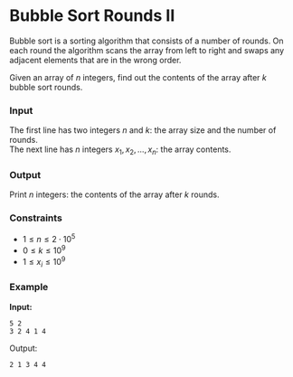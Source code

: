 # Bubble Sort Rounds II

Bubble sort is a sorting algorithm that consists of a number of rounds. On each round the algorithm scans the array from
left to right and swaps any adjacent elements that are in the wrong order.

Given an array of $n$ integers, find out the contents of the array after $k$ bubble sort rounds.

### Input

The first line has two integers $n$ and $k$: the array size and the number of rounds.  
The next line has $n$ integers $x_1, x_2, \dots, x_n$: the array contents.

### Output

Print $n$ integers: the contents of the array after $k$ rounds.

### Constraints

* $1 \le n \le 2 \cdot 10^5$
* $0 \le k \le 10^9$
* $1 \le x_i \le 10^9$

### Example

**Input:**

```
5 2
3 2 4 1 4
```

Output:

```
2 1 3 4 4
```

